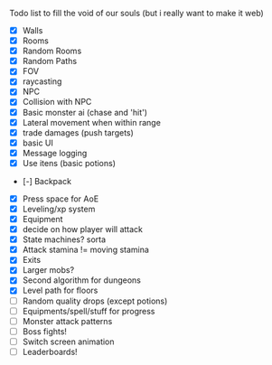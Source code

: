 Todo list to fill the void of our souls (but i really want to make it web)

- [X] Walls
- [X] Rooms
- [X] Random Rooms
- [X] Random Paths
- [X] FOV
- [X] raycasting
- [X] NPC
- [X] Collision with NPC
- [X] Basic monster ai (chase and 'hit')
- [X] Lateral movement when within range
- [X] trade damages (push targets)
- [X] basic UI
- [X] Message logging
- [X] Use itens (basic potions)
- [-] Backpack
- [X] Press space for AoE
- [X] Leveling/xp system
- [X] Equipment
- [X] decide on how player will attack
- [X] State machines? sorta
- [X] Attack stamina != moving stamina
- [X] Exits
- [X] Larger mobs?
- [X] Second algorithm for dungeons
- [X] Level path for floors
- [ ] Random quality drops (except potions)
- [ ] Equipments/spell/stuff for progress
- [ ] Monster attack patterns
- [ ] Boss fights! 
- [ ] Switch screen animation
- [ ] Leaderboards!